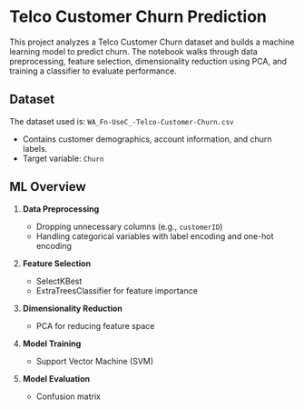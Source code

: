 # Telco Customer Churn Prediction

This project analyzes a Telco Customer Churn dataset and builds a machine learning model to predict churn. The notebook walks through data preprocessing, feature selection, dimensionality reduction using PCA, and training a classifier to evaluate performance.

## Dataset

The dataset used is: `WA_Fn-UseC_-Telco-Customer-Churn.csv`

- Contains customer demographics, account information, and churn labels.
- Target variable: `Churn`

## ML Overview

1. **Data Preprocessing**
   - Dropping unnecessary columns (e.g., `customerID`)
   - Handling categorical variables with label encoding and one-hot encoding

2. **Feature Selection**
   - SelectKBest
   - ExtraTreesClassifier for feature importance

3. **Dimensionality Reduction**
   - PCA for reducing feature space

4. **Model Training**
   - Support Vector Machine (SVM)

5. **Model Evaluation**
   - Confusion matrix


